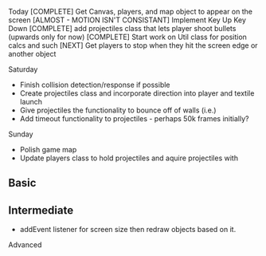 
Today
[COMPLETE] Get Canvas, players, and map object to appear on the screen
[ALMOST - MOTION ISN'T CONSISTANT] Implement Key Up Key Down
[COMPLETE] add projectiles class that lets player shoot bullets (upwards only for now)
[COMPLETE] Start work on Util class for position calcs and such
[NEXT] Get players to stop when they hit the screen edge or another object

Saturday
- Finish collision detection/response if possible
- Create projectiles class and incorporate direction into player and textile launch
- Give projectiles the functionality to bounce off of walls (i.e.)
- Add timeout functionality to projectiles - perhaps 50k frames initially?

Sunday
- Polish game map
- Update players class to hold projectiles and aquire projectiles with

Basic
-


Intermediate
-
- addEvent listener for screen size then redraw objects based on it.

Advanced



